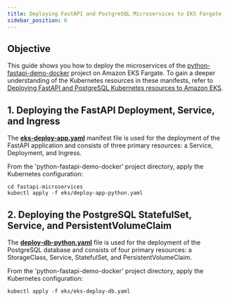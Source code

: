 ```yaml
---
title: Deploying FastAPI and PostgreSQL Microservices to EKS Fargate
sidebar_position: 6
---
```

## Objective
This guide shows you how to deploy the microservices of the [python-fastapi-demo-docker](https://github.com/aws-samples/python-fastapi-demo-docker) project on Amazon EKS Fargate. To gain a deeper understanding of the Kubernetes resources in these manifests, refer to [Deploying FastAPI and PostgreSQL Kubernetes resources to Amazon EKS](about-deploy.md).

## 1. Deploying the FastAPI Deployment, Service, and Ingress
The **[eks-deploy-app.yaml](https://github.com/aws-samples/python-fastapi-demo-docker/blob/main/eks/eks-deploy-app.yaml)** manifest file is used for the deployment of the FastAPI application and consists of three primary resources: a Service, Deployment, and Ingress. 

From the 'python-fastapi-demo-docker' project directory, apply the Kubernetes configuration:
```
cd fastapi-microservices
kubectl apply -f eks/deploy-app-python.yaml
```

## 2. Deploying the PostgreSQL StatefulSet, Service, and PersistentVolumeClaim
The **[deploy-db-python.yaml](https://github.com/aws-samples/python-fastapi-demo-docker/blob/main/eks/eks-deploy-db.yaml)** file is used for the deployment of the PostgreSQL database and consists of four primary resources: a StorageClass, Service, StatefulSet, and PersistentVolumeClaim. 

From the 'python-fastapi-demo-docker' project directory, apply the Kubernetes configuration:
```
kubectl apply -f eks/eks-deploy-db.yaml
```



